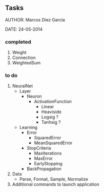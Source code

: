 ## Tasks

AUTHOR: Marcos Díez García

DATE:	24-05-2014

### completed

1. Weight
2. Connection
3. WeightedSum

### to do

1. NeuralNet
	- Layer
		- Neuron
			- ActivationFunction
				- Linear
				- Heaviside
				- Logsig ?
				- Tanhsig ?
	- Learning
		- Error
			- SquaredError
			- MeanSquaredError
		- StopCriteria
			- MaxIterations
			- MaxError
			- EarlyStopping
		- BackPropagation
2. Data
	- Parse, Format, Sample, Normalize
3. Additional commands to launch application

